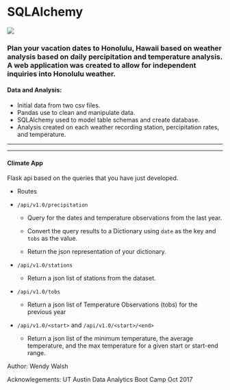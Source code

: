 <!--lint disable no-heading-punctuation-->
# SQLAlchemy
<!--lint enable no-heading-punctuation-->

<img src='images/surfs-up.jpeg' />

### Plan your vacation dates to Honolulu, Hawaii based on weather analysis based on daily percipitation and temperature analysis. A web application was created to allow for independent inquiries into Honolulu weather.

#### Data and Analysis:
- Initial data from two csv files.
- Pandas use to clean and manipulate data.
- SQLAlchemy used to model table schemas and create database.
- Analysis created on each weather recording station, percipitation rates, and temperature.
---

---


#### Climate App

Flask api based on the queries that you have just developed.


- Routes

* `/api/v1.0/precipitation`

  * Query for the dates and temperature observations from the last year.

  * Convert the query results to a Dictionary using `date` as the key and `tobs` as the value.

  * Return the json representation of your dictionary.

* `/api/v1.0/stations`

  * Return a json list of stations from the dataset.

* `/api/v1.0/tobs`

  * Return a json list of Temperature Observations (tobs) for the previous year

* `/api/v1.0/<start>` and `/api/v1.0/<start>/<end>`

  * Return a json list of the minimum temperature, the average temperature, and the max temperature for a given start or start-end range.

Author: Wendy Walsh

Acknowlegements: UT Austin Data Analytics Boot Camp Oct 2017
